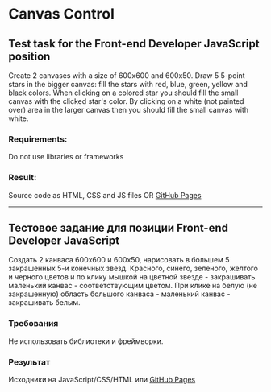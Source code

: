 # Canvas Control

## Test task for the Front-end Developer JavaScript position
Create 2 canvases with a size of 600x600 and 600x50.
Draw 5 5-point stars in the bigger canvas: fill the stars with red, blue, green, yellow and black colors.
When clicking on a colored star you should fill the small canvas with the clicked star's color. By clicking on a white (not painted over) area in the larger canvas then you should fill the small canvas with white.

### Requirements:
Do not use libraries or frameworks

### Result:
Source code as HTML, CSS and JS files OR [GitHub Pages](https://apalevich.github.io/Canvas-Control/)

***

## Тестовое задание для позиции Front-end Developer JavaScript
 
Создать 2 канваса 600x600 и 600x50, нарисовать в большем 5 закрашенных 5-и конечных звезд. Красного, синего, зеленого, желтого и черного цветов и по клику мышкой на цветной звезде - закрашивать маленький канвас - соответствующим цветом. При клике на белую (не закрашенную) область большого канваса - маленький канвас - закрашивать белым.

### Требования
Не использовать библиотеки и фреймворки.

### Результат 
Исходники на JavaScript/CSS/HTML или [GitHub Pages](https://apalevich.github.io/Canvas-Control/)
